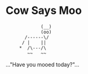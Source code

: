# Cow Says Moo

                 (__)
                 (oo)
           /------\/
          / |    ||
         *  /\---/\
            ~~   ~~

..."Have you mooed today?"...
